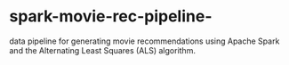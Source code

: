 # spark-movie-rec-pipeline-
data pipeline for generating movie recommendations using Apache Spark and the Alternating Least Squares (ALS) algorithm. 
